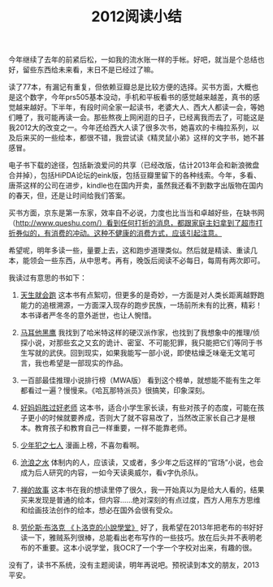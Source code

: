 ﻿---
layout: post
title: "2012阅读小结"
description: ""
category: reading
tags: [年度记录]
---



今年继续了去年的前紧后松，一如我的流水账一样的手帐。好吧，就当是个总结也好，留些东西给未来看，末日不是已经过了嘛。

读了77本，有漏记有重复，但依赖豆瓣总是比较方便的选择。买书方面，大概也是这个数字，今年prs505基本没动，手机和平板看书的感觉越来越差，真书的感觉越来越好。下半年，有段时间全家一起读书，老婆大人、西大人都读一会，等她们睡了，我可能再读一会。那些熬夜上网闲逛的日子，已经离我而去了，可能这是我2012大的改变之一。今年还给西大人读了很多次书，她喜欢的卡梅拉系列，以及后来买的一些绘本，都很不错，我尝试读《精灵鼠小弟》这样的文字书，她不甚感冒。

电子书下载的途径，包括新浪爱问的共享（已经改版，估计2013年会和新浪微盘合并掉），包括HiPDA论坛的eink版，包括豆瓣里留下的各种线索。今年，多看、唐茶这样的公司在进步，kindle也在国内开卖，虽然我还看不到数字出版物在国内的春天，但，还是让时间给我们答案。

买书方面，京东是第一东家，效率自不必说，力度也比当当和卓越好些，在缺书网（http://www.queshu.com/）看到任何打折的消息，都跟家庭主妇拿到了超市打折券似的，有消费的冲动。这种不健康的消费方式，应该引起注意。

希望呢，明年多读一些，量要上去，这和跑步道理类似。然后就是精读、重读几本，能领会一些东西，从中思考。再有，晚饭后阅读不必每日，每周有两次即可。

我读过有意思的书如下：

1. [天生就会跑](http://book.douban.com/subject/11542577/)
这本书有点絮叨，但更多的是奇妙，一方面是对人类长距离越野跑能力的追根溯源，一方面深入现存的跑步民族，一场前所未有的比赛，精彩！本书译者严冬冬的意外逝世，也让人惋惜。

2. [马耳他黑鹰](http://book.douban.com/subject/1020885/)
我找到了哈米特这样的硬汉派作家，也找到了我想象中的推理/侦探小说，对那些玄之又玄的诡计、密室、不可能犯罪，我只能把它们等同于书生写就的武侠。回到现实，如果我能写一部小说，即使枯燥乏味毫无文笔可言，我也希望是一部现实的作品。

3. 一百部最佳推理小说排行榜（MWA版）
看到这个榜单，就想能不能有生之年都看过一遍？慢慢来。《哈瓦那特派员》很搞笑，印象深刻。

4. [好妈妈胜过好老师](http://book.douban.com/subject/3465080/)
这本书，适合小学生家长读，有些对孩子的态度，可能在孩子更小的时候就要养成，否则大了就不容易改了，当然改正家长自己才是根本。教育孩子和教育自己一样重要，一样不能靠老师。

5. [少年犯之七人](http://book.douban.com/subject/3190177/)
漫画上榜，不喜勿看啊。

6. [沧浪之水](http://book.douban.com/subject/1054917/)
体制内的人，应该读，又或者，多少年之后这样的“官场”小说，也会成为后人研究的内容，一如今天读奥威尔，看v字仇杀队。

7. [禅的故事](http://book.douban.com/subject/4087983/)
这本书在我的想读里停了很久，我一开始真以为是给大人看的，结果买来发现是普通的绘本，但内容……绝对深刻的有点过度，西方人用东方思维和绘画技法创作的绘本，想必在国外会很有受众。

8. [劳伦斯·布洛克 《卜洛克的小說學堂》](http://book.douban.com/subject/3070343/)
好了，我希望在2013年把老布的书好好读一下，雅贼系列很棒，总能看出老布写作的一些技巧。放在后头并不表明老布的不重要。这本小说学堂，我OCR了一个字一个字校对出来，有趣的很。

没有了，读书不系统，没有主题阅读，明年再说吧。预祝读到本文的朋友，2013平安。

